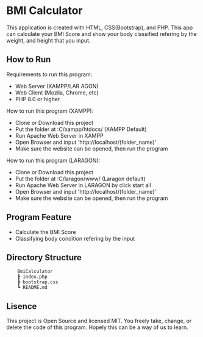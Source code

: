 # BMI Calculator

This application is created with HTML, CSS(Bootstrap), and PHP. This app can calculate your BMI Score and show your body classified refering by the weight, and height that you input.

## How to Run

Requirements to run this program:

- Web Server (XAMPP/LAR
  AGON)
- Web Client (Mozila, Chrome, etc)
- PHP 8.0 or higher

How to run this program (XAMPP):

- Clone or Download this project
- Put the folder at :C/xampp/htdocs/ (XAMPP Default)
- Run Apache Web Server in XAMPP
- Open Browser and input 'http://localhost/(folder_name)'
- Make sure the website can be opened, then run the program

How to run this program (LARAGON):

- Clone or Download this project
- Put the folder at :C/laragon/www/ (Laragon default)
- Run Apache Web Server in LARAGON by click start all
- Open Browser and input  'http://localhost/(folder_name)'
- Make sure the website can be opened, then run the program

## Program Feature

- Calculate the BMI Score
- Classifying body condition refering by the input

## Directory Structure

```
    BmiCalculator
    ┣ index.php
    ┣ bootstrap.css
    ┗ README.md
```

## Lisence

This project is Open Source and licensed MIT. You freely take, change, or delete the code of this program. Hopely this can be a way of us to learn.
